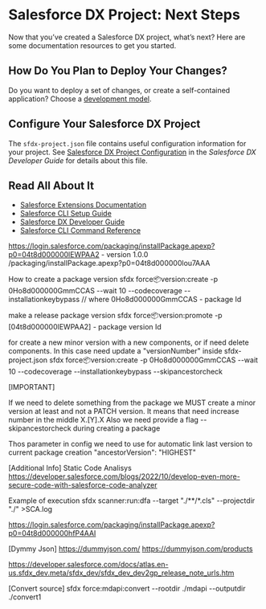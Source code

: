 # Salesforce DX Project: Next Steps

Now that you’ve created a Salesforce DX project, what’s next? Here are some documentation resources to get you started.

## How Do You Plan to Deploy Your Changes?

Do you want to deploy a set of changes, or create a self-contained application? Choose a [development model](https://developer.salesforce.com/tools/vscode/en/user-guide/development-models).

## Configure Your Salesforce DX Project

The `sfdx-project.json` file contains useful configuration information for your project. See [Salesforce DX Project Configuration](https://developer.salesforce.com/docs/atlas.en-us.sfdx_dev.meta/sfdx_dev/sfdx_dev_ws_config.htm) in the _Salesforce DX Developer Guide_ for details about this file.

## Read All About It

- [Salesforce Extensions Documentation](https://developer.salesforce.com/tools/vscode/)
- [Salesforce CLI Setup Guide](https://developer.salesforce.com/docs/atlas.en-us.sfdx_setup.meta/sfdx_setup/sfdx_setup_intro.htm)
- [Salesforce DX Developer Guide](https://developer.salesforce.com/docs/atlas.en-us.sfdx_dev.meta/sfdx_dev/sfdx_dev_intro.htm)
- [Salesforce CLI Command Reference](https://developer.salesforce.com/docs/atlas.en-us.sfdx_cli_reference.meta/sfdx_cli_reference/cli_reference.htm)


https://login.salesforce.com/packaging/installPackage.apexp?p0=04t8d000000lEWPAA2 - version 1.0.0
/packaging/installPackage.apexp?p0=04t8d000000lou7AAA


How to create a package version
sfdx force:package:version:create -p 0Ho8d000000GmmCCAS --wait 10 --codecoverage --installationkeybypass // where 0Ho8d000000GmmCCAS - package Id

make a release package version
sfdx force:package:version:promote -p [04t8d000000lEWPAA2] - package version Id


for create a new minor version with a new components, or if need delete components. In this case need update a "versionNumber" inside sfdx-project.json
sfdx force:package:version:create -p 0Ho8d000000GmmCCAS --wait 10 --codecoverage --installationkeybypass --skipancestorcheck

[IMPORTANT]

If we need to delete something from the package we MUST create a minor version at least and not a PATCH version. It means that need increase number in the middle X.[Y].X
Also we need provide a flag --skipancestorcheck during creating a package


Thos parameter in config we need to use for automatic link last version to current package creation "ancestorVersion": "HIGHEST"




[Additional Info]
Static Code Analisys
https://developer.salesforce.com/blogs/2022/10/develop-even-more-secure-code-with-salesforce-code-analyzer

Example of execution
sfdx scanner:run:dfa --target "./**/*.cls" --projectdir "./" >SCA.log



https://login.salesforce.com/packaging/installPackage.apexp?p0=04t8d000000hfP4AAI



[Dymmy Json]
https://dummyjson.com/
https://dummyjson.com/products

https://developer.salesforce.com/docs/atlas.en-us.sfdx_dev.meta/sfdx_dev/sfdx_dev_dev2gp_release_note_urls.htm


[Convert source]
sfdx force:mdapi:convert --rootdir ./mdapi --outputdir ./convert1
